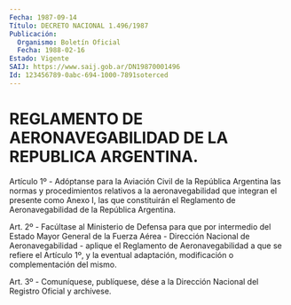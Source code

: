 ```yaml
---
Fecha: 1987-09-14
Título: DECRETO NACIONAL 1.496/1987
Publicación:
  Organismo: Boletín Oficial
  Fecha: 1988-02-16
Estado: Vigente
SAIJ: https://www.saij.gob.ar/DN19870001496
Id: 123456789-0abc-694-1000-7891soterced
---
```

# REGLAMENTO DE AERONAVEGABILIDAD DE LA REPUBLICA ARGENTINA.

<a id="1"></a>
Artículo 1º - Adóptanse para la Aviación Civil de la República Argentina las normas y procedimientos relativos a la aeronavegabilidad que integran el presente como Anexo I, las que constituirán el Reglamento de Aeronavegabilidad de la República Argentina.

<a id="2"></a>
Art. 2º - Facúltase al Ministerio de Defensa para que por intermedio del Estado Mayor General de la Fuerza Aérea - Dirección Nacional de Aeronavegabilidad - aplique el Reglamento de Aeronavegabilidad a que se refiere el Artículo 1º, y la eventual adaptación, modificación o complementación del mismo.

<a id="3"></a>
Art. 3º - Comuníquese, publíquese, dése a la Dirección Nacional del Registro Oficial y archívese.